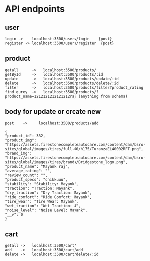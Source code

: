 # API endpoints
## user
    login ->    localhost:3500/users/login    {post}
    register -> localhost:3500/users/register  {post}
## product
    getall      ->   localhost:3500/products/
    getById     ->   localhost:3500/products/:id
    update      ->   localhost:3500/products/update/:id
    delete      ->   localhost:3500/products/delete/:id
    filter      ->   localhost:3500/products/filter?product_rating
    find qurey  ->   localhost:3500/products/?product_name=1212121212121212raj (anything from schema)

    
## body for update or create new 
    post    ->     localhost:3500/products/add

    {
    "product_id": 332,
    "product_img": "https://assets.firestonecompleteautocare.com/content/dam/bsro-sites/global/images/tires/full-60/h175/TuranzaEL40002RFT.png",
    "brand_img": "https://assets.firestonecompleteautocare.com/content/dam/bsro-sites/global/images/tires/brands/Bridgestone_logo.png",
    "product_name": "Mayank raj",
    "average_rating": "",
    "review_count": "",
    "product_specs": "chikkuuu",
    "stability": "Stability: Mayank",
    "traction": "Traction: Mayank",
    "dry_traction": "Dry Traction: Mayank",
    "ride_comfort": "Ride Comfort: Mayank",
    "tire_wear": "Tire Wear: Mayank",
    "wet_traction": "Wet Traction: 8",
    "noise_level": "Noise Level: Mayank",
    "__v": 0
    }

## cart
    getall ->   localhost:3500/cart/
    add    ->   localhost:3500/cart/add
    delete ->   localhost:3500/cart/delete/:id
    